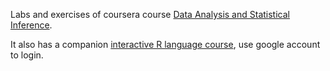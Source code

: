 Labs and exercises of coursera course [Data Analysis and Statistical Inference](https://class.coursera.org/statistics-004).

It also has a companion [interactive R language course](https://campus.datacamp.com/courses/statistical-inference-and-data-analysis/lab-0-introduction-to-r?ex=2), use google account to login.
